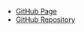 <!-- docs/_navbar.md -->

* [GitHub Page](https://duke-leeth.github.io/env-setup)
* [GitHub Repository](https://github.com/duke-leeth/env-setup)
